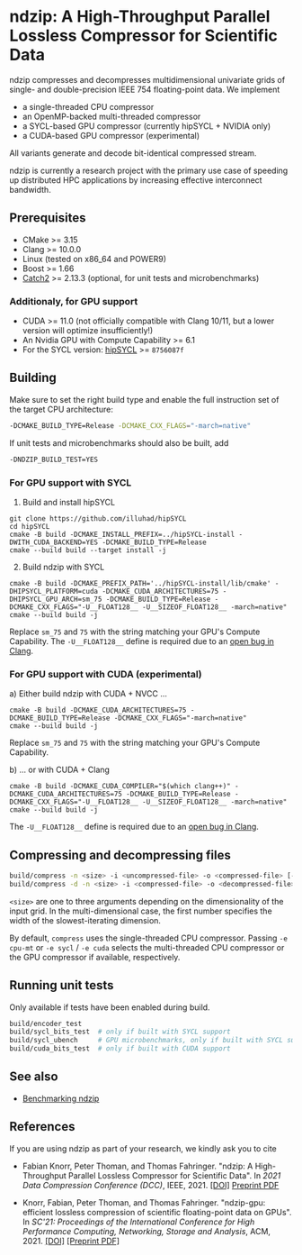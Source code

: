 # ndzip: A High-Throughput Parallel Lossless Compressor for Scientific Data

ndzip compresses and decompresses multidimensional univariate grids of single- and double-precision IEEE 754
floating-point data. We implement

- a single-threaded CPU compressor
- an OpenMP-backed multi-threaded compressor
- a SYCL-based GPU compressor (currently hipSYCL + NVIDIA only)
- a CUDA-based GPU compressor (experimental)

All variants generate and decode bit-identical compressed stream.

ndzip is currently a research project with the primary use case of speeding up distributed HPC applications by
increasing effective interconnect bandwidth.

## Prerequisites

- CMake >= 3.15
- Clang >= 10.0.0
- Linux (tested on x86_64 and POWER9)
- Boost >= 1.66
- [Catch2](https://github.com/catchorg/Catch2) >= 2.13.3 (optional, for unit tests and microbenchmarks)

### Additionaly, for GPU support

- CUDA >= 11.0 (not officially compatible with Clang 10/11, but a lower version will optimize insufficiently!)
- An Nvidia GPU with Compute Capability >= 6.1
- For the SYCL version: [hipSYCL](https://github.com/illuhad/hipSYCL) >= `8756087f`

## Building

Make sure to set the right build type and enable the full instruction set of the target CPU architecture:

```sh
-DCMAKE_BUILD_TYPE=Release -DCMAKE_CXX_FLAGS="-march=native"
```

If unit tests and microbenchmarks should also be built, add

```sh
-DNDZIP_BUILD_TEST=YES
```

### For GPU support with SYCL

1. Build and install hipSYCL

```
git clone https://github.com/illuhad/hipSYCL
cd hipSYCL
cmake -B build -DCMAKE_INSTALL_PREFIX=../hipSYCL-install -DWITH_CUDA_BACKEND=YES -DCMAKE_BUILD_TYPE=Release
cmake --build build --target install -j
```

2. Build ndzip with SYCL

```
cmake -B build -DCMAKE_PREFIX_PATH='../hipSYCL-install/lib/cmake' -DHIPSYCL_PLATFORM=cuda -DCMAKE_CUDA_ARCHITECTURES=75 -DHIPSYCL_GPU_ARCH=sm_75 -DCMAKE_BUILD_TYPE=Release -DCMAKE_CXX_FLAGS="-U__FLOAT128__ -U__SIZEOF_FLOAT128__ -march=native"
cmake --build build -j
```

Replace `sm_75` and `75` with the string matching your GPU's Compute Capability. The `-U__FLOAT128__` define is required
due to an [open bug in Clang](https://bugs.llvm.org/show_bug.cgi?id=47559).

### For GPU support with CUDA (experimental)

a) Either build ndzip with CUDA + NVCC ...

```
cmake -B build -DCMAKE_CUDA_ARCHITECTURES=75 -DCMAKE_BUILD_TYPE=Release -DCMAKE_CXX_FLAGS="-march=native"
cmake --build build -j
```

Replace `sm_75` and `75` with the string matching your GPU's Compute Capability.

b) ... or with CUDA + Clang

```
cmake -B build -DCMAKE_CUDA_COMPILER="$(which clang++)" -DCMAKE_CUDA_ARCHITECTURES=75 -DCMAKE_BUILD_TYPE=Release -DCMAKE_CXX_FLAGS="-U__FLOAT128__ -U__SIZEOF_FLOAT128__ -march=native"
cmake --build build -j
```

The `-U__FLOAT128__` define is required due to an [open bug in Clang](https://bugs.llvm.org/show_bug.cgi?id=47559).

## Compressing and decompressing files

```sh
build/compress -n <size> -i <uncompressed-file> -o <compressed-file> [-t float|double]
build/compress -d -n <size> -i <compressed-file> -o <decompressed-file> [-t float|double]
```

`<size>` are one to three arguments depending on the dimensionality of the input grid. In the multi-dimensional case,
the first number specifies the width of the slowest-iterating dimension.

By default, `compress` uses the single-threaded CPU compressor. Passing `-e cpu-mt` or `-e sycl` / `-e cuda` selects the
multi-threaded CPU compressor or the GPU compressor if available, respectively.

## Running unit tests

Only available if tests have been enabled during build.

```sh
build/encoder_test
build/sycl_bits_test  # only if built with SYCL support
build/sycl_ubench     # GPU microbenchmarks, only if built with SYCL support
build/cuda_bits_test  # only if built with CUDA support
```

## See also

- [Benchmarking ndzip](docs/benchmarking.md)

## References

If you are using ndzip as part of your research, we kindly ask you to cite

- Fabian Knorr, Peter Thoman, and Thomas Fahringer. "ndzip: A High-Throughput Parallel Lossless Compressor for
  Scientific Data". In _2021 Data Compression Conference (DCC)_, IEEE,
  2021. [[DOI]](https://doi.org/10.1109/DCC50243.2021.00018) [Preprint PDF](https://dps.uibk.ac.at/~fabian/publications/2021-ndzip-a-high-throughput-parallel-lossless-compressor-for-scientific-data.pdf)

- Knorr, Fabian, Peter Thoman, and Thomas Fahringer. "ndzip-gpu: efficient lossless compression of scientific floating-point data on GPUs". In _SC'21: Proceedings of the International Conference for High Performance Computing, Networking, Storage and Analysis_, ACM, 2021. [[DOI]](https://doi.org/10.1145/3458817.3476224) [[Preprint PDF]](https://dps.uibk.ac.at/~fabian/publications/2021-ndzip-gpu-efficient-lossless-compression-of-scientific-floating-point-data-on-gpus.pdf)
